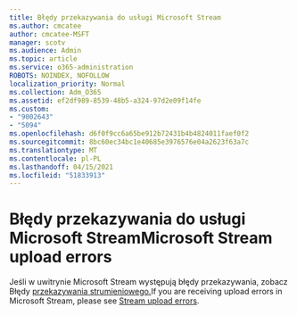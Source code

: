 ```yaml
---
title: Błędy przekazywania do usługi Microsoft Stream
ms.author: cmcatee
author: cmcatee-MSFT
manager: scotv
ms.audience: Admin
ms.topic: article
ms.service: o365-administration
ROBOTS: NOINDEX, NOFOLLOW
localization_priority: Normal
ms.collection: Adm_O365
ms.assetid: ef2df989-8539-48b5-a324-97d2e09f14fe
ms.custom:
- "9002643"
- "5094"
ms.openlocfilehash: d6f0f9cc6a65be912b72431b4b4824011faef0f2
ms.sourcegitcommit: 8bc60ec34bc1e40685e3976576e04a2623f63a7c
ms.translationtype: MT
ms.contentlocale: pl-PL
ms.lasthandoff: 04/15/2021
ms.locfileid: "51833913"
---
```

# <a name="microsoft-stream-upload-errors"></a><span data-ttu-id="f46cc-102">Błędy przekazywania do usługi Microsoft Stream</span><span class="sxs-lookup"><span data-stu-id="f46cc-102">Microsoft Stream upload errors</span></span>

<span data-ttu-id="f46cc-103">Jeśli w uwitrynie Microsoft Stream występują błędy przekazywania, zobacz Błędy [przekazywania strumieniowego.](https://docs.microsoft.com/stream/portal-understanding-upload-errors)</span><span class="sxs-lookup"><span data-stu-id="f46cc-103">If you are receiving upload errors in Microsoft Stream, please see [Stream upload errors](https://docs.microsoft.com/stream/portal-understanding-upload-errors).</span></span>
